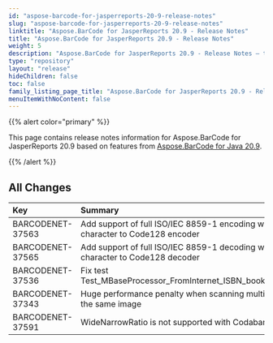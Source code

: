 ```yaml
---
id: "aspose-barcode-for-jasperreports-20-9-release-notes"
slug: "aspose-barcode-for-jasperreports-20-9-release-notes"
linktitle: "Aspose.BarCode for JasperReports 20.9 - Release Notes"
title: "Aspose.BarCode for JasperReports 20.9 - Release Notes"
weight: 5
description: "Aspose.BarCode for JasperReports 20.9 - Release Notes – the latest updates and fixes."
type: "repository"
layout: "release"
hideChildren: false
toc: false
family_listing_page_title: "Aspose.BarCode for JasperReports 20.9 - Release Notes"
menuItemWithNoContent: false
---
```


{{% alert color="primary" %}}

This page contains release notes information for Aspose.BarCode for JasperReports 20.9 based on features from [Aspose.BarCode for Java 20.9](https://releases.aspose.com/barcode/java/20-9/).

{{% /alert %}}
## **All Changes**

|**Key**|**Summary**|**Category**|
| :- | :- | :- |
|BARCODENET-37563|Add support of full ISO/IEC 8859-1 encoding with FNC4 character to Code128 encoder|Enhancement|
|BARCODENET-37565|Add support of full ISO/IEC 8859-1 decoding with FNC4 character to Code128 decoder|Enhancement|
|BARCODENET-37536|Fix test Test_MBaseProcessor_FromInternet_ISBN_booklnd2_gif_ISBN|Bug|
|BARCODENET-37343|Huge performance penalty when scanning multiple regions of the same image|Bug|
|BARCODENET-37591|WideNarrowRatio is not supported with Codabar encoding|Bug|
